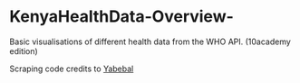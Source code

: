 # KenyaHealthData-Overview-
Basic visualisations of different health data from the WHO API. (10academy edition)

Scraping code credits to [Yabebal](https://github.com/yabebalFantaye)
